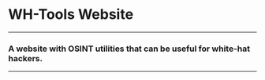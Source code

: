 # WH-Tools Website
---
### A website with OSINT utilities that can be useful for white-hat hackers.
___
